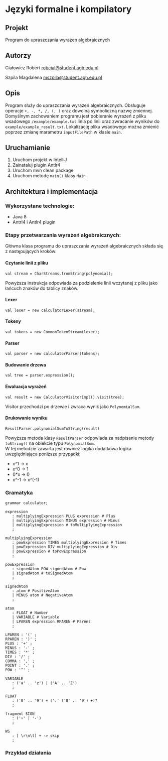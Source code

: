 # Języki formalne i kompilatory

## Projekt
Program do upraszczania wyrażeń algebraicznych

## Autorzy

Ciałowicz Robert <robcial@student.agh.edu.pl>

Szpila Magdalena <mszpila@student.agh.edu.pl>

## Opis
Program służy do upraszczania wyrażeń algebraicznych. Obsługuje operacje `+, -, *, /, (, )` oraz dowolną symboliczną nazwę zmiennej. Domyślnym zachowaniem programu jest pobieranie wyrażeń z pliku wsadowego `/example/example.txt` linia po linii oraz zwracanie wyników do `example/example_result.txt`. Lokalizację pliku wsadowego można zmienić poprzez zmianę marametru `inputFilePath` w klasie `main`.

## Uruchamianie

1. Uruchom projekt w IntelliJ
2. Zainstaluj plugin Antlr4
3. Uruchom mvn clean package
4. Uruchom metodę `main()` klasy `Main`

## Architektura i implementacja

### Wykorzystane technologie:
- Java 8
- Antrl4 i Antlr4 plugin

### Etapy przetwarzania wyrażeń algebraicznych:
Główna klasa programu do upraszczania wyrażeń algebraicznych składa się z następujących kroków:

#### Czytanie linii z pliku
`val stream = CharStreams.fromString(polynomial);`

Powyższa instrukcja odpowiada za podzielenie linii wczytanej z pliku jako łańcuch znaków do tablicy znaków.

#### Lexer
`val lexer = new calculatorLexer(stream);`


#### Tokeny
`val tokens = new CommonTokenStream(lexer);`


#### Parser

`val parser = new calculatorParser(tokens);`

#### Budowanie drzewa

`val tree = parser.expression();`

#### Ewaluacja wyrażeń

`val result = new CalculatorVisitorImpl().visit(tree);`

Visitor przechodzi po drzewie i zwraca wynik jako `PolynomialSum`.

#### Drukowanie wyniku

`ResultParser.polynomialSumToString(result)`

Powyższa metoda klasy `ResultParser` odpowiada za nadpisanie metody `toString()` na obiekcie typu `PolynomialSum`. <br> W tej metodzie zawarta jest również logika dodatkowa logika uwzględniająca poniższe przypadki:
- x^1 -> x
- x^0 -> 1
- 0*x -> 0
- x^-1 -> x^(-1)


### Gramatyka

```
grammar calculator;

expression
   : multiplyingExpression PLUS expression # Plus
   | multiplyingExpression MINUS expression # Minus
   | multiplyingExpression # toMultiplyingExpression
   ;

multiplyingExpression
   : powExpression TIMES multiplyingExpression # Times
   | powExpression DIV multiplyingExpression # Div
   | powExpression # toPowExpression
   ;

powExpression
   : signedAtom POW signedAtom # Pow
   | signedAtom # toSignedAtom
   ;

signedAtom
   : atom # PositiveAtom
   | MINUS atom # NegativeAtom
   ;

atom
   : FLOAT # Number
   | VARIABLE # Variable
   | LPAREN expression RPAREN # Parens
   ;

LPAREN : '(' ;
RPAREN : ')' ;
PLUS : '+' ;
MINUS : '-' ;
TIMES : '*' ;
DIV : '/' ;
COMMA : ',' ;
POINT : '.' ;
POW : '^' ;

VARIABLE
   : ('a' .. 'z') | ('A' .. 'Z')
   ;

FLOAT
   : ('0' .. '9') + ('.' ('0' .. '9') +)?
   ;

fragment SIGN
   : ('+' | '-')
   ;

WS
   : [ \r\n\t] + -> skip
   ;

```

### Przykład działania

